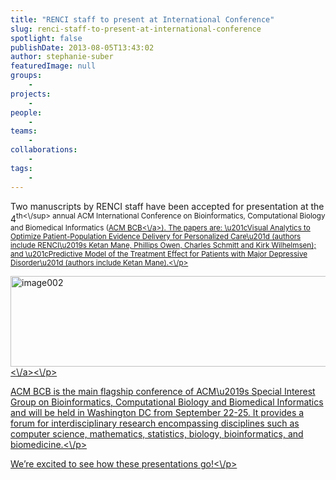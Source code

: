 ```yaml
---
title: "RENCI staff to present at International Conference"
slug: renci-staff-to-present-at-international-conference
spotlight: false
publishDate: 2013-08-05T13:43:02
author: stephanie-suber
featuredImage: null
groups:
    - 
projects:
    - 
people:
    - 
teams: 
    - 
collaborations:
    - 
tags:
    - 
---
```

<p>Two manuscripts by RENCI staff have been accepted for presentation at the 4<sup>th<\/sup> annual ACM International Conference on Bioinformatics, Computational Biology and Biomedical Informatics (<a href="http:\/\/www.cse.buffalo.edu\/ACM-BCB2013\/">ACM BCB<\/a>). The papers are: \u201cVisual Analytics to Optimize Patient-Population Evidence Delivery for Personalized Care\u201d (authors include RENCI\u2019s Ketan Mane, Phillips Owen, Charles Schmitt and Kirk Wilhelmsen); and \u201cPredictive Model of the Treatment Effect for Patients with Major Depressive Disorder\u201d (authors include Ketan Mane).<\/p>
<p><a href="http:\/\/www.renci.org\/wp-content\/uploads\/2013\/08\/image002.png"  rel="lightbox[roadtrip]"><img class="alignnone size-full wp-image-11693" alt="image002" src="http:\/\/www.renci.org\/wp-content\/uploads\/2013\/08\/image002.png" width="505" height="145" srcset="https:\/\/renci.org\/wp-content\/uploads\/2013\/08\/image002.png 505w, https:\/\/renci.org\/wp-content\/uploads\/2013\/08\/image002-300x86.png 300w" sizes="(max-width: 505px) 100vw, 505px" \/><\/a><\/p>
<p>ACM BCB is the main flagship conference of ACM\u2019s Special Interest Group on Bioinformatics, Computational Biology and Biomedical Informatics and will be held in Washington DC from September 22-25. It provides a forum for interdisciplinary research encompassing disciplines such as computer science, mathematics, statistics, biology, bioinformatics, and biomedicine.<\/p>
<p>We&#8217;re excited to see how these presentations go!<\/p>
<!-- AddThis Advanced Settings generic via filter on the_content --><!-- AddThis Share Buttons generic via filter on the_content -->
